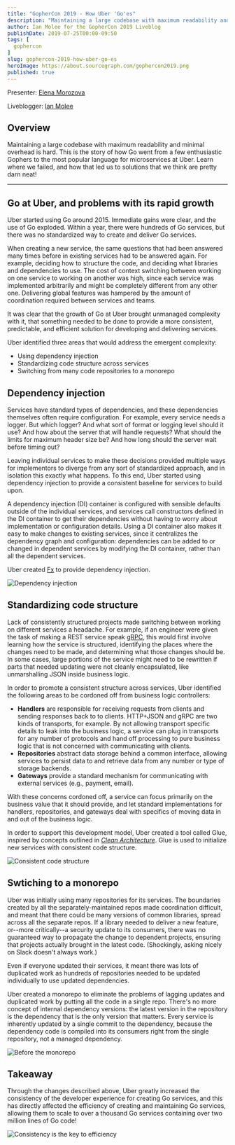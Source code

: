 ```yaml
---
title: "GopherCon 2019 - How Uber 'Go'es"
description: "Maintaining a large codebase with maximum readability and minimal overhead is hard. This is the story of how Go went from a few enthusiastic Gophers to the most popular language for microservices at Uber. Learn where we failed, and how that led us to solutions that we think are pretty darn neat!"
author: Ian Molee for the GopherCon 2019 Liveblog
publishDate: 2019-07-25T00:00-09:50
tags: [
  gophercon
]
slug: gophercon-2019-how-uber-go-es
heroImage: https://about.sourcegraph.com/gophercon2019.png
published: true
---
```


Presenter: [Elena Morozova](https://twitter.com/lelenanam)

Liveblogger: [Ian Molee](https://twitter.com/ianfoo)

## Overview

Maintaining a large codebase with maximum readability and minimal
overhead is hard. This is the story of how Go went from a few
enthusiastic Gophers to the most popular language for microservices at
Uber. Learn where we failed, and how that led us to solutions that we
think are pretty darn neat!

---

## Go at Uber, and problems with its rapid growth

Uber started using Go around 2015. Immediate gains were clear, and the
use of Go exploded. Within a year, there were hundreds of Go services,
but there was no standardized way to create and deliver Go services.

When creating a new service, the same questions that had been answered many
times before in existing services had to be answered again. For example,
deciding how to structure the code, and deciding what libraries and
dependencies to use. The cost of context switching between working on one
service to working on another was high, since each service was implemented
arbitrarily and might be completely different from any other one. Delivering
global features was hampered by the amount of coordination required between
services and teams.

It was clear that the growth of Go at Uber brought unmanaged complexity with
it, that something needed to be done to provide a more consistent,
predictable, and efficient solution for developing and delivering services.

Uber identified three areas that would address the emergent complexity:

- Using dependency injection
- Standardizing code structure across services
- Switching from many code repositories to a monorepo

## Dependency injection

Services have standard types of dependencies, and these dependencies
themselves often require configuration. For example, every service needs
a logger. But which logger? And what sort of format or logging level
should it use? And how about the server that will handle requests? What
should the limits for maximum header size be? And how long should the
server wait before timing out?

Leaving individual services to make these decisions provided multiple ways
for implementors to diverge from any sort of standardized approach, and in
isolation this exactly what happens. To this end, Uber started using
dependency injection to provide a consistent baseline for services to build
upon.

A dependency injection (DI) container is configured with sensible defaults
outside of the individual services, and services call constructors defined in
the DI container to get their dependencies without having to worry about
implementation or configuration details. Using a DI container also makes it
easy to make changes to existing services, since it centralizes the
dependency graph and configuration: dependencies can be added to or changed
in dependent services by modifying the DI container, rather than all the
dependent services.

Uber created [Fx](https://github.com/uber-go/fx) to provide dependency
injection.

![Dependency
injection](/gophercon-2019/gophercon-2019-uber-dependency-injection.jpg "Uber
dependency injection")

## Standardizing code structure

Lack of consistently structured projects made switching between working on
different services a headache. For example, if an engineer were given the
task of making a REST service speak [gRPC](https://grpc.io), this would first
involve learning how the service is structured, identifying the places where
the changes need to be made, and determining what those changes should be. In
some cases, large portions of the service might need to be rewritten if parts
that needed updating were not cleanly encapsulated, like unmarshalling JSON
inside business logic.

In order to promote a consistent structure across services, Uber identified
the following areas to be cordoned off from business logic controllers:

- **Handlers** are responsible for receiving requests from clients and
  sending responses back to to clients. HTTP+JSON and gRPC are two kinds of
  transports, for example. By not allowing transport specific details to leak
  into the business logic, a service can plug in transports for any number of
  protocols and hand off processing to pure business logic that is not
  concerned with communicating with clients.
- **Repositories** abstract data storage behind a common interface,
  allowing services to persist data to and retrieve data from any number or
  type of storage backends.
- **Gateways** provide a standard mechanism for communicating with external
  services (e.g., payment, email).

With these concerns cordoned off, a service can focus primarily on the
business value that it should provide, and let standard implementations for
handlers, repositories, and gateways deal with specifics of moving data in
and out of the business logic.

In order to support this development model, Uber created a tool called Glue,
inspired by concepts outlined in _[Clean
Architecture](https://www.oreilly.com/library/view/clean-architecture-a/9780134494272/)_.
Glue is used to initialize new services with consistent code structure.

![Consistent code
structure](/gophercon-2019/gophercon-2019-uber-code-structure.jpg "Uber's
divisions of services into transports, controllers, repositories, and
gateways")

## Swtiching to a monorepo

Uber was initially using many repositories for its services. The boundaries
created by all the separately-maintained repos made coordination difficult,
and meant that there could be many versions of common libraries, spread
across all the separate repos. If a library needed to deliver a new feature,
or--more critically--a security update to its consumers, there was no
guaranteed way to propagate the change to dependent projects, ensuring that
projects actually brought in the latest code. (Shockingly, asking nicely on
Slack doesn't always work.)

Even if everyone updated their services, it meant there was lots of
duplicated work as hundreds of repositories needed to be updated individually
to use updated dependencies.

Uber created a monorepo to eliminate the problems of lagging updates and
duplicated work by putting all the code in a single repo. There's no
more concept of internal dependency versions: the latest version in the
repository is the dependency that is the only version that matters.
Every service is inherently updated by a single commit to the
dependency, because the dependency code is compiled into its consumers
right from the single repository, not a managed dependency.

![Before the monorepo](/gophercon-2019/gophercon-2019-uber-monorepo.jpg "Gopher
surrounded by fire saying 'this is fine' about deploying global features
before the monorepo")

## Takeaway

Through the changes described above, Uber greatly increased the consistency
of the developer experience for creating Go services, and this has directly
affected the efficiency of creating and maintaining Go services, allowing
them to scale to over a thousand Go services containing over two million
lines of Go code!

![Consistency is the key to
efficiency](/gophercon-2019/gophercon-2019-uber-consistency.jpg "Consistency is
the key to efficiency")
